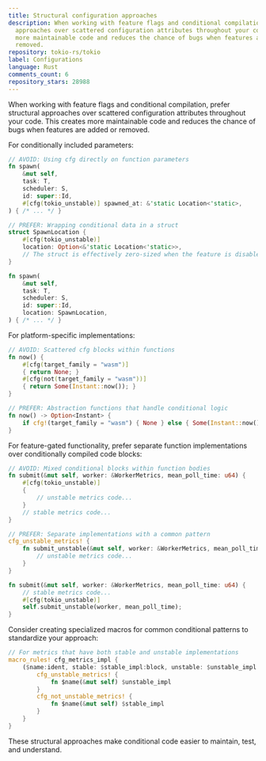 ```yaml
---
title: Structural configuration approaches
description: When working with feature flags and conditional compilation, prefer structural
  approaches over scattered configuration attributes throughout your code. This creates
  more maintainable code and reduces the chance of bugs when features are added or
  removed.
repository: tokio-rs/tokio
label: Configurations
language: Rust
comments_count: 6
repository_stars: 28988
---
```


When working with feature flags and conditional compilation, prefer structural approaches over scattered configuration attributes throughout your code. This creates more maintainable code and reduces the chance of bugs when features are added or removed.

For conditionally included parameters:
```rust
// AVOID: Using cfg directly on function parameters
fn spawn(
    &mut self,
    task: T,
    scheduler: S,
    id: super::Id,
    #[cfg(tokio_unstable)] spawned_at: &'static Location<'static>,
) { /* ... */ }

// PREFER: Wrapping conditional data in a struct
struct SpawnLocation {
    #[cfg(tokio_unstable)]
    location: Option<&'static Location<'static>>,
    // The struct is effectively zero-sized when the feature is disabled
}

fn spawn(
    &mut self,
    task: T,
    scheduler: S,
    id: super::Id,
    location: SpawnLocation,
) { /* ... */ }
```

For platform-specific implementations:
```rust
// AVOID: Scattered cfg blocks within functions
fn now() {
    #[cfg(target_family = "wasm")]
    { return None; }
    #[cfg(not(target_family = "wasm"))]
    { return Some(Instant::now()); }
}

// PREFER: Abstraction functions that handle conditional logic
fn now() -> Option<Instant> {
    if cfg!(target_family = "wasm") { None } else { Some(Instant::now()) }
}
```

For feature-gated functionality, prefer separate function implementations over conditionally compiled code blocks:
```rust
// AVOID: Mixed conditional blocks within function bodies
fn submit(&mut self, worker: &WorkerMetrics, mean_poll_time: u64) {
    #[cfg(tokio_unstable)]
    {
        // unstable metrics code...
    }
    // stable metrics code...
}

// PREFER: Separate implementations with a common pattern
cfg_unstable_metrics! {
    fn submit_unstable(&mut self, worker: &WorkerMetrics, mean_poll_time: u64) {
        // unstable metrics code...
    }
}

fn submit(&mut self, worker: &WorkerMetrics, mean_poll_time: u64) {
    // stable metrics code...
    #[cfg(tokio_unstable)]
    self.submit_unstable(worker, mean_poll_time);
}
```

Consider creating specialized macros for common conditional patterns to standardize your approach:
```rust
// For metrics that have both stable and unstable implementations
macro_rules! cfg_metrics_impl {
    ($name:ident, stable: $stable_impl:block, unstable: $unstable_impl:block) => {
        cfg_unstable_metrics! {
            fn $name(&mut self) $unstable_impl
        }
        cfg_not_unstable_metrics! {
            fn $name(&mut self) $stable_impl
        }
    }
}
```

These structural approaches make conditional code easier to maintain, test, and understand.